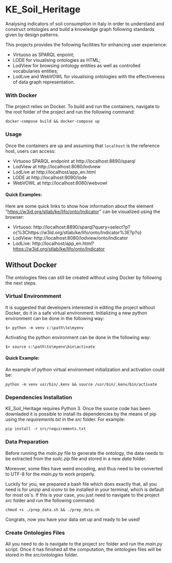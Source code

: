 # KE_Soil_Heritage
Analysing indicators of soil consumption in Italy in order to understand and construct ontologies and build 
a knowledge graph following standards given by design patterns.
 
This projects provides the following facilities for enhancing user experience: 
 - Virtuoso as SPARQL enpoint;
 - LODE for visualising ontologies as HTML;
 - LodView for browsing ontology entities as well as controlled vocabularies entities;
 - LodLive and WebVOWL for visualising ontologies with the effectiveness of data graph representation.

### With Docker
The project relies on Docker. To build and run the containers, navigate to the
root folder of the project and run the following command:
```
docker-compose build && docker-compose up
```

### Usage
Once the containers are up and assuming that `localhost` is the reference host, users can access:
 - Virtuoso SPARQL endpoint at http://localhost:8890/sparql
 - LodView at http://localhost:8080/lodview
 - LodLive at http://localhost/app_en.html
 - LODE at http://localhost:9090/lode
 - WebVOWL at http://localhost:8080/webvowl

#### Quick Examples:
Here are some quick links to show how information about the element
"https://w3id.org/stlab/ke/lifo/onto/Indicator" can be visualized using the browser:

 - Virtuoso: http://localhost:8890/sparql?query=select?p?o{%3Chttps://w3id.org/stlab/ke/lifo/onto/Indicator%3E?p?o}
 - LodView:  http://localhost:8080/lodview/onto/Indicator
 - LodLive:  http://localhost/app_en.html?https://w3id.org/stlab/ke/lifo/onto/Indicator

## Without Docker 
The ontologies files can still be created without using Docker by following the next steps.

### Virtual Environmment
It is suggested that developers interested in editing the project without Docker, 
do it in a safe virtual environment. Initializing a new python environment can 
be done in the following way:
```
$> python -m venv c:\path\to\myenv
```
Activating the python environment can be done in the following way:
```
$> source c:\path\to\myenv\bin\activate
```
#### Quick Example:
An example of python virtual environment initialization and activation could be:
```
python -m venv usr/bin/.kenv && source /usr/bin/.kenv/bin/activate
```

### Dependencies Installation
KE_Soil_Heritage requires Python 3.
Once the source code has been downladed it is possible to install its dependencies
by the means of pip using the *requirements.txt* in the *src* folder. For example:
```
pip install -r src/requirements.txt 
```

### Data Preparation
Before running the *main.py* file to generate the ontology, the data needs to
be extracted from the *soilc.zip* file and stored in a new *data* folder.

Moreover, some files have weird encoding, and thus need to be converted to UTF-8
for the *main.py* to work properly.

Luckily for you, we prepared a bash file which does exactly that, all you need is
for *unzip* and *iconv* to be installed in your terminal, which is default for most os's.
If this is your case, you just need to navigate to the project *src* folder and run
the following command:
```
chmod +x ./prep_data.sh && ./prep_data.sh
```   
Congrats, now you have your data set up and ready to be used!

### Create Ontologies Files
All you need to do is navigate to the project *src* folder and run
the *main.py* script. Once it has finished all the computation, the ontologies
files will be stored in the *src/ontologies* folder.
